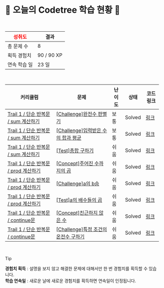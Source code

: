 # 🌲 오늘의 Codetree 학습 현황 🌲

<br />

| <span style="color:red;display:block;text-align:center;"> **성취도**</span> | 결과 |
|---|---|
| 총 문제 수 | 8 |
| 획득 경험치 | 90 / 90 XP |
| 연속 학습 일 | 23 일 |

<br />

|커리큘럼|문제|난이도|상태|코드 링크|
|---|---|---|---|---|
|[Trail 1 / 단순 반복문 / sum 계산하기](https://www.codetree.ai/trail-info/novice-low/)|[[Challenge]완전수 판별기](https://www.codetree.ai/trails/complete/curated-cards/challenge-perfect-number-discriminator/)|보통|Solved|[링크](https://github.com/daegyu10/CodeTree-Record/blob/main/251030/%EC%99%84%EC%A0%84%EC%88%98%20%ED%8C%90%EB%B3%84%EA%B8%B0/perfect-number-discriminator.cs)|
|[Trail 1 / 단순 반복문 / sum 계산하기](https://www.codetree.ai/trail-info/novice-low/)|[[Challenge]입력받은 수의 합과 평균](https://www.codetree.ai/trails/complete/curated-cards/challenge-sum-and-average-of-the-inputs/)|보통|Solved|[링크](https://github.com/daegyu10/CodeTree-Record/blob/main/251030/%EC%9E%85%EB%A0%A5%EB%B0%9B%EC%9D%80%20%EC%88%98%EC%9D%98%20%ED%95%A9%EA%B3%BC%20%ED%8F%89%EA%B7%A0/sum-and-average-of-the-inputs.cs)|
|[Trail 1 / 단순 반복문 / sum 계산하기](https://www.codetree.ai/trail-info/novice-low/)|[[Test]총합 구하기](https://www.codetree.ai/trails/complete/curated-cards/test-find-the-total/)|쉬움|Solved|[링크](https://github.com/daegyu10/CodeTree-Record/blob/main/251030/%EC%B4%9D%ED%95%A9%20%EA%B5%AC%ED%95%98%EA%B8%B0/find-the-total.cs)|
|[Trail 1 / 단순 반복문 / prod 계산하기](https://www.codetree.ai/trail-info/novice-low/)|[[Concept]주어진 수까지의 곱](https://www.codetree.ai/trails/complete/curated-cards/intro-multiplication-up-to-a-given-number/)|쉬움|Solved|[링크](https://github.com/daegyu10/CodeTree-Record/blob/main/251030/%EC%A3%BC%EC%96%B4%EC%A7%84%20%EC%88%98%EA%B9%8C%EC%A7%80%EC%9D%98%20%EA%B3%B1/multiplication-up-to-a-given-number.cs)|
|[Trail 1 / 단순 반복문 / prod 계산하기](https://www.codetree.ai/trail-info/novice-low/)|[[Challenge]a의 b승](https://www.codetree.ai/trails/complete/curated-cards/challenge-a-to-the-power-of-b/)|쉬움|Solved|[링크](https://github.com/daegyu10/CodeTree-Record/blob/main/251030/A%EC%9D%98%20B%EC%8A%B9/a-to-the-power-of-b.cs)|
|[Trail 1 / 단순 반복문 / prod 계산하기](https://www.codetree.ai/trail-info/novice-low/)|[[Test]a의 배수들의 곱](https://www.codetree.ai/trails/complete/curated-cards/test-product-of-multiples-of-a/)|쉬움|Solved|[링크](https://github.com/daegyu10/CodeTree-Record/blob/main/251030/A%EC%9D%98%20%EB%B0%B0%EC%88%98%EB%93%A4%EC%9D%98%20%EA%B3%B1/product-of-multiples-of-a.cs)|
|[Trail 1 / 단순 반복문 / continue문](https://www.codetree.ai/trail-info/novice-low/)|[[Concept]친근하지 않은 수](https://www.codetree.ai/trails/complete/curated-cards/intro-unfriendly-number/)|쉬움|Solved|[링크](https://github.com/daegyu10/CodeTree-Record/blob/main/251030/%EC%B9%9C%EA%B7%BC%ED%95%98%EC%A7%80%20%EC%95%8A%EC%9D%80%20%EC%88%98/unfriendly-number.cs)|
|[Trail 1 / 단순 반복문 / continue문](https://www.codetree.ai/trail-info/novice-low/)|[[Challenge]특정 조건의 온전수 구하기](https://www.codetree.ai/trails/complete/curated-cards/challenge-print-onjeonsu/)|쉬움|Solved|[링크](https://github.com/daegyu10/CodeTree-Record/blob/main/251030/%ED%8A%B9%EC%A0%95%20%EC%A1%B0%EA%B1%B4%EC%9D%98%20%EC%98%A8%EC%A0%84%EC%88%98%20%EA%B5%AC%ED%95%98%EA%B8%B0/print-onjeonsu.cs)|


<br />

> [!TIP]
> **경험치 획득** : 설명을 보지 않고 해결한 문제에 대해서만 한 번 경험치를 획득할 수 있습니다.  
> **학습 연속일** : 새로운 날에 새로운 경험치를 획득하면 연속일이 인정됩니다.

